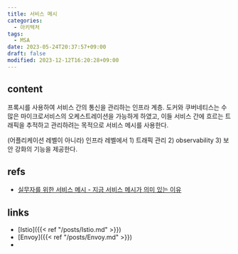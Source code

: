 ```yaml
---
title: 서비스 메시
categories:
  - 아키텍처
tags:
  - MSA
date: 2023-05-24T20:37:57+09:00
draft: false
modified: 2023-12-12T16:20:28+09:00
---
```


## content
프록시를 사용하여 서비스 간의 통신을 관리하는 인프라 계층.
도커와 쿠버네티스는 수많은 마이크로서비스의 오케스트레이션을 가능하게 하였고, 이들 서비스 간에 흐르는 트래픽을 추적하고 관리하려는 목적으로 서비스 메시를 사용한다.

(어플리케이션 레벨이 아니라) 인프라 레벨에서 1) 트래픽 관리 2) observability 3) 보안 강화의 기능을 제공한다.


## refs
- [실무자를 위한 서비스 메시 - 지금 서비스 메시가 의미 있는 이유](https://www.samsungsds.com/kr/insights/service_mesh.html)


## links
- [Istio]({{< ref "/posts/Istio.md" >}})
- [Envoy]({{< ref "/posts/Envoy.md" >}})
- 
